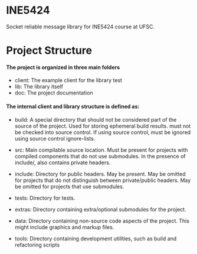 # INE5424
Socket reliable message library for INE5424 course at UFSC.

# Project Structure

#### The project is organized in three main folders
- client: The example client for the library test
- lib: The library itself
- doc: The project documentation

#### The internal client and library structure is defined as:

- build: A special directory that should not be considered part of the source of the project. Used for storing ephemeral build results. must not be checked into source control. If using source control, must be ignored using source control ignore-lists.

- src: Main compilable source location. Must be present for projects with compiled components that do not use submodules. In the presence of include/, also contains private headers.

- include: Directory for public headers. May be present. May be omitted for projects that do not distinguish between private/public headers. May be omitted for projects that use submodules.

- tests: Directory for tests.

- extras: Directory containing extra/optional submodules for the project.

- data: Directory containing non-source code aspects of the project. This might include graphics and markup files.

- tools: Directory containing development utilities, such as build and refactoring scripts